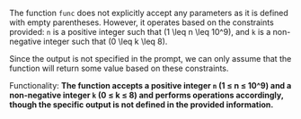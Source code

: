 The function `func` does not explicitly accept any parameters as it is defined with empty parentheses. However, it operates based on the constraints provided: `n` is a positive integer such that \(1 \leq n \leq 10^9\), and `k` is a non-negative integer such that \(0 \leq k \leq 8\). 

Since the output is not specified in the prompt, we can only assume that the function will return some value based on these constraints. 

Functionality: **The function accepts a positive integer `n` (1 ≤ n ≤ 10^9) and a non-negative integer `k` (0 ≤ k ≤ 8) and performs operations accordingly, though the specific output is not defined in the provided information.**
